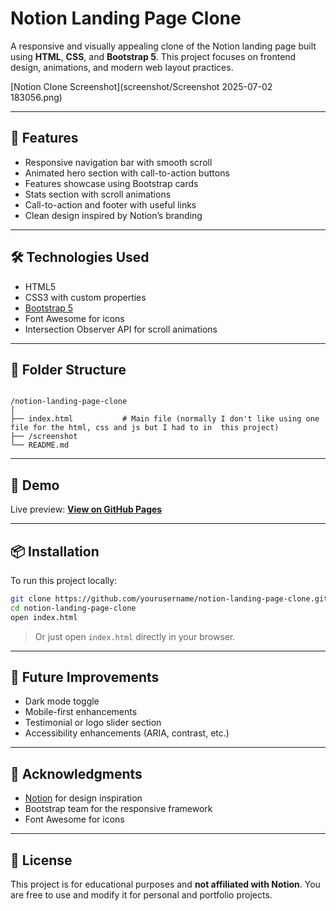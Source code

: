 # Notion Landing Page Clone

A responsive and visually appealing clone of the Notion landing page built using **HTML**, **CSS**, and **Bootstrap 5**. This project focuses on frontend design, animations, and modern web layout practices.

[Notion Clone Screenshot](screenshot/Screenshot 2025-07-02 183056.png)

---

## 🚀 Features

- Responsive navigation bar with smooth scroll
- Animated hero section with call-to-action buttons
- Features showcase using Bootstrap cards
- Stats section with scroll animations
- Call-to-action and footer with useful links
- Clean design inspired by Notion’s branding

---

## 🛠️ Technologies Used

- HTML5
- CSS3 with custom properties
- [Bootstrap 5](https://getbootstrap.com/)
- Font Awesome for icons
- Intersection Observer API for scroll animations

---

## 📁 Folder Structure

```

/notion-landing-page-clone
│
├── index.html           # Main file (normally I don't like using one file for the html, css and js but I had to in  this project)
├── /screenshot
└── README.md

````

---

## 📸 Demo

Live preview: [**View on GitHub Pages**](https://yourusername.github.io/recreate_landing_page_for_notion)

---

## 📦 Installation

To run this project locally:

```bash
git clone https://github.com/yourusername/notion-landing-page-clone.git
cd notion-landing-page-clone
open index.html
````

> Or just open `index.html` directly in your browser.

---

## 🧩 Future Improvements

* Dark mode toggle
* Mobile-first enhancements
* Testimonial or logo slider section
* Accessibility enhancements (ARIA, contrast, etc.)

---

## 🙌 Acknowledgments

* [Notion](https://www.notion.so) for design inspiration
* Bootstrap team for the responsive framework
* Font Awesome for icons

---

## 📄 License

This project is for educational purposes and **not affiliated with Notion**.
You are free to use and modify it for personal and portfolio projects.
